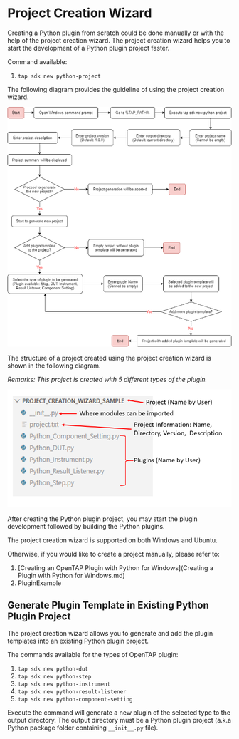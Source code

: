 # Project Creation Wizard

Creating a Python plugin from scratch could be done manually or with the help of the project creation wizard. The project creation wizard helps you to start the development of a Python plugin project faster.

Command available:
1. `tap sdk new python-project`

The following diagram provides the guideline of using the project creation wizard.

![](./Images/project_creation_wizard.png)

The structure of a project created using the project creation wizard is shown in the following diagram.

*Remarks: This project is created with 5 different types of the plugin.*

![](./Images/project_creation_wizard_sample.png)

After creating the Python plugin project, you may start the plugin development followed by building the Python plugins.

The project creation wizard is supported on both Windows and Ubuntu.

Otherwise, if you would like to create a project manually, please refer to:
1. [Creating an OpenTAP Plugin with Python for Windows](Creating a Plugin with Python for Windows.md)
2. PluginExample

## Generate Plugin Template in Existing Python Plugin Project

The project creation wizard allows you to generate and add the plugin templates into an existing Python plugin project.

The commands available for the types of OpenTAP plugin:
1. `tap sdk new python-dut`
2. `tap sdk new python-step`
3. `tap sdk new python-instrument`
4. `tap sdk new python-result-listener`
5. `tap sdk new python-component-setting`

Execute the command will generate a new plugin of the selected type to the output directory. The output directory must be a Python plugin project (a.k.a Python package folder containing `__init__.py` file).